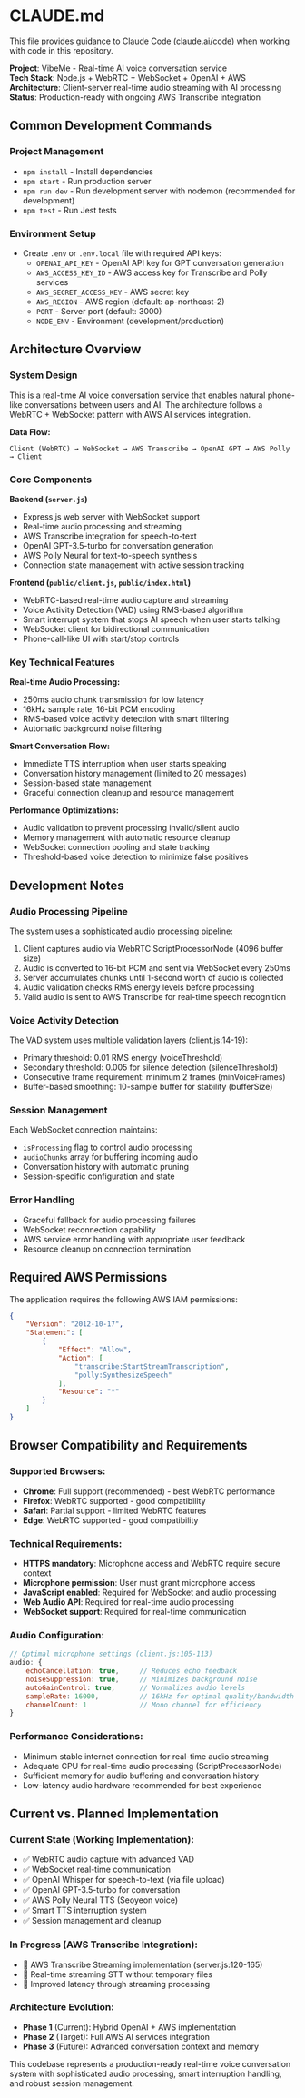 # CLAUDE.md

This file provides guidance to Claude Code (claude.ai/code) when working with code in this repository.

**Project**: VibeMe - Real-time AI voice conversation service  
**Tech Stack**: Node.js + WebRTC + WebSocket + OpenAI + AWS  
**Architecture**: Client-server real-time audio streaming with AI processing  
**Status**: Production-ready with ongoing AWS Transcribe integration

## Common Development Commands

### Project Management
- `npm install` - Install dependencies
- `npm start` - Run production server
- `npm run dev` - Run development server with nodemon (recommended for development)
- `npm test` - Run Jest tests

### Environment Setup
- Create `.env` or `.env.local` file with required API keys:
  - `OPENAI_API_KEY` - OpenAI API key for GPT conversation generation
  - `AWS_ACCESS_KEY_ID` - AWS access key for Transcribe and Polly services
  - `AWS_SECRET_ACCESS_KEY` - AWS secret key
  - `AWS_REGION` - AWS region (default: ap-northeast-2)
  - `PORT` - Server port (default: 3000)
  - `NODE_ENV` - Environment (development/production)

## Architecture Overview

### System Design
This is a real-time AI voice conversation service that enables natural phone-like conversations between users and AI. The architecture follows a WebRTC + WebSocket pattern with AWS AI services integration.

**Data Flow:**
```
Client (WebRTC) → WebSocket → AWS Transcribe → OpenAI GPT → AWS Polly → Client
```

### Core Components

**Backend (`server.js`)**
- Express.js web server with WebSocket support
- Real-time audio processing and streaming
- AWS Transcribe integration for speech-to-text
- OpenAI GPT-3.5-turbo for conversation generation
- AWS Polly Neural for text-to-speech synthesis
- Connection state management with active session tracking

**Frontend (`public/client.js`, `public/index.html`)**
- WebRTC-based real-time audio capture and streaming
- Voice Activity Detection (VAD) using RMS-based algorithm
- Smart interrupt system that stops AI speech when user starts talking
- WebSocket client for bidirectional communication
- Phone-call-like UI with start/stop controls

### Key Technical Features

**Real-time Audio Processing:**
- 250ms audio chunk transmission for low latency
- 16kHz sample rate, 16-bit PCM encoding
- RMS-based voice activity detection with smart filtering
- Automatic background noise filtering

**Smart Conversation Flow:**
- Immediate TTS interruption when user starts speaking
- Conversation history management (limited to 20 messages)
- Session-based state management
- Graceful connection cleanup and resource management

**Performance Optimizations:**
- Audio validation to prevent processing invalid/silent audio
- Memory management with automatic resource cleanup
- WebSocket connection pooling and state tracking
- Threshold-based voice detection to minimize false positives

## Development Notes

### Audio Processing Pipeline
The system uses a sophisticated audio processing pipeline:
1. Client captures audio via WebRTC ScriptProcessorNode (4096 buffer size)
2. Audio is converted to 16-bit PCM and sent via WebSocket every 250ms
3. Server accumulates chunks until 1-second worth of audio is collected
4. Audio validation checks RMS energy levels before processing
5. Valid audio is sent to AWS Transcribe for real-time speech recognition

### Voice Activity Detection
The VAD system uses multiple validation layers (client.js:14-19):
- Primary threshold: 0.01 RMS energy (voiceThreshold)
- Secondary threshold: 0.005 for silence detection (silenceThreshold)
- Consecutive frame requirement: minimum 2 frames (minVoiceFrames)
- Buffer-based smoothing: 10-sample buffer for stability (bufferSize)

### Session Management
Each WebSocket connection maintains:
- `isProcessing` flag to control audio processing
- `audioChunks` array for buffering incoming audio
- Conversation history with automatic pruning
- Session-specific configuration and state

### Error Handling
- Graceful fallback for audio processing failures
- WebSocket reconnection capability
- AWS service error handling with appropriate user feedback
- Resource cleanup on connection termination

## Required AWS Permissions

The application requires the following AWS IAM permissions:
```json
{
    "Version": "2012-10-17",
    "Statement": [
        {
            "Effect": "Allow",
            "Action": [
                "transcribe:StartStreamTranscription",
                "polly:SynthesizeSpeech"
            ],
            "Resource": "*"
        }
    ]
}
```

## Browser Compatibility and Requirements

### Supported Browsers:
- **Chrome**: Full support (recommended) - best WebRTC performance
- **Firefox**: WebRTC supported - good compatibility
- **Safari**: Partial support - limited WebRTC features
- **Edge**: WebRTC supported - good compatibility

### Technical Requirements:
- **HTTPS mandatory**: Microphone access and WebRTC require secure context
- **Microphone permission**: User must grant microphone access
- **JavaScript enabled**: Required for WebSocket and audio processing
- **Web Audio API**: Required for real-time audio processing
- **WebSocket support**: Required for real-time communication

### Audio Configuration:
```javascript
// Optimal microphone settings (client.js:105-113)
audio: {
    echoCancellation: true,     // Reduces echo feedback
    noiseSuppression: true,     // Minimizes background noise
    autoGainControl: true,      // Normalizes audio levels
    sampleRate: 16000,          // 16kHz for optimal quality/bandwidth
    channelCount: 1             // Mono channel for efficiency
}
```

### Performance Considerations:
- Minimum stable internet connection for real-time audio streaming
- Adequate CPU for real-time audio processing (ScriptProcessorNode)
- Sufficient memory for audio buffering and conversation history
- Low-latency audio hardware recommended for best experience

## Current vs. Planned Implementation

### Current State (Working Implementation):
- ✅ WebRTC audio capture with advanced VAD
- ✅ WebSocket real-time communication
- ✅ OpenAI Whisper for speech-to-text (via file upload)
- ✅ OpenAI GPT-3.5-turbo for conversation
- ✅ AWS Polly Neural TTS (Seoyeon voice)
- ✅ Smart TTS interruption system
- ✅ Session management and cleanup

### In Progress (AWS Transcribe Integration):
- 🔄 AWS Transcribe Streaming implementation (server.js:120-165)
- 🔄 Real-time streaming STT without temporary files
- 🔄 Improved latency through streaming processing

### Architecture Evolution:
- **Phase 1** (Current): Hybrid OpenAI + AWS implementation
- **Phase 2** (Target): Full AWS AI services integration
- **Phase 3** (Future): Advanced conversation context and memory

This codebase represents a production-ready real-time voice conversation system with sophisticated audio processing, smart interruption handling, and robust session management.